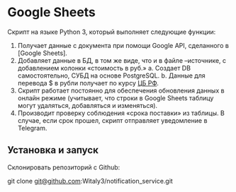# Google Sheets

Cкрипт на языке Python 3, который выполняет следующие функции:

1. Получает данные с документа при помощи Google API, сделанного в [Google Sheets].
2. Добавляет данные в БД, в том же виде, что и в файле –источнике, с добавлением колонки «стоимость в руб.»
    a. Создает DB самостоятельно, СУБД на основе PostgreSQL.
    b. Данные для перевода $ в рубли получает по курсу [ЦБ РФ](https://www.cbr.ru/development/SXML/).
3. Скрипт работает постоянно для обеспечения обновления данных в онлайн режиме (учитывает, что строки в Google Sheets таблицу могут удаляться, добавляться и изменяться). 
4. Производит проверку соблюдения «срока поставки» из таблицы. В случае, если срок прошел, скрипт отправляет уведомление в Telegram.

## Установка и запуск

Склонировать репозиторий с Github:

git clone git@github.com:Witaly3/notification_service.git

